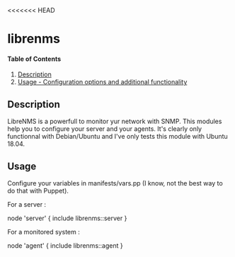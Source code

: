 <<<<<<< HEAD
# librenms

#### Table of Contents

1. [Description](#description)
1. [Usage - Configuration options and additional functionality](#usage)

## Description

LibreNMS is a powerfull to monitor yur network with SNMP. This modules 
help you to configure your server and your agents.
It's clearly only functionnal with Debian/Ubuntu and I've only tests this module 
with Ubuntu 18.04. 

## Usage

Configure your variables in manifests/vars.pp (I know, not the best way to do that with Puppet).

For a server :

node 'server' {
    include librenms::server
}

For a monitored system :

node 'agent' {
    include librenms::agent
}




